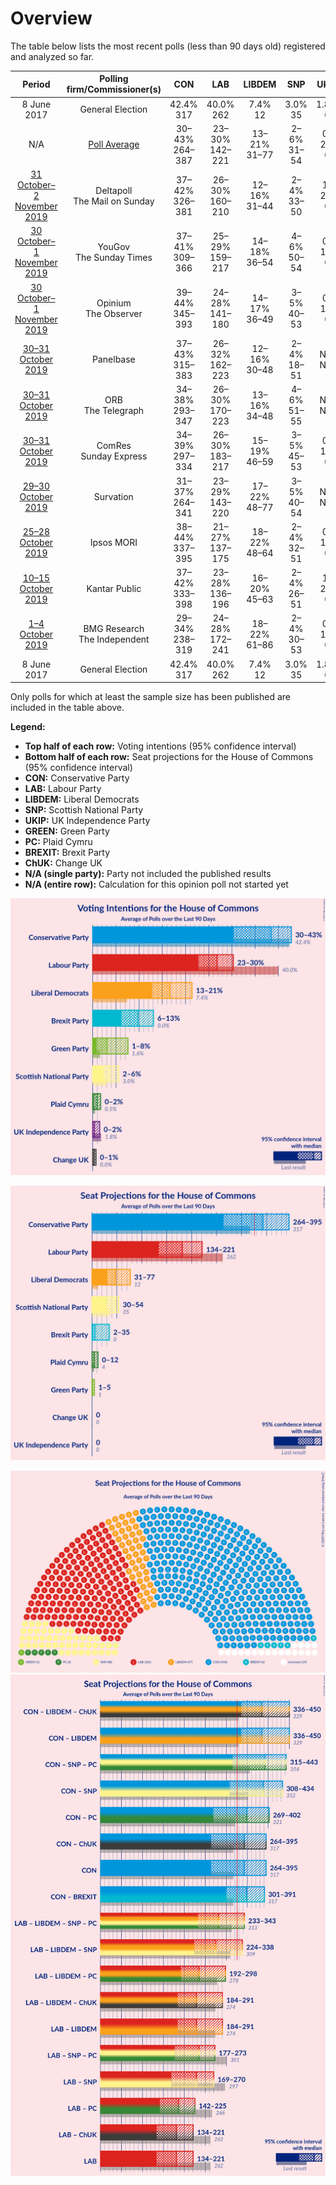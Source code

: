 # Overview

The table below lists the most recent polls (less than 90 days old) registered and analyzed so far.

| Period     | Polling firm/Commissioner(s) | CON | LAB | LIBDEM | SNP | UKIP | GREEN | PC | BREXIT | ChUK |
|:----------:|:----------------------------:|:--:|:--:|:--:|:--:|:--:|:--:|:--:|:--:|:--:|
| 8 June 2017 | General Election | 42.4% <br> 317 | 40.0% <br> 262 | 7.4% <br> 12 | 3.0% <br> 35 | 1.8% <br> 0 | 1.6% <br> 1 | 0.5% <br> 4 | 0.0% <br> 0 | 0.0% <br> 0 |
| N/A | [Poll Average](average.html) | 30–43% <br> 264–387 | 23–30% <br> 142–221 | 13–21% <br> 31–77 | 2–6% <br> 31–54 | 0–2% <br> 0 | 1–8% <br> 1–5 | 0–2% <br> 0–11 | 6–13% <br> 1–35 | 0–1% <br> 0 |
| [31 October–2 November 2019](2019-11-02-Deltapoll.html) | Deltapoll <br> The Mail on Sunday | 37–42% <br> 326–381 | 26–30% <br> 160–210 | 12–16% <br> 31–44 | 2–4% <br> 33–50 | 1–2% <br> 0 | 1–3% <br> 1 | 1–2% <br> 4–11 | 10–13% <br> 4–19 | N/A <br> N/A |
| [30 October–1 November 2019](2019-11-01-YouGov.html) | YouGov <br> The Sunday Times | 37–41% <br> 309–366 | 25–29% <br> 159–217 | 14–18% <br> 36–54 | 4–6% <br> 50–54 | 0–1% <br> 0 | 3–5% <br> 1–2 | 1–2% <br> 4–11 | 6–8% <br> 1–3 | 0–1% <br> 0 |
| [30 October–1 November 2019](2019-11-01-Opinium.html) | Opinium <br> The Observer | 39–44% <br> 345–393 | 24–28% <br> 141–180 | 14–17% <br> 36–49 | 3–5% <br> 40–53 | 0–1% <br> 0 | 1–3% <br> 1 | 1–2% <br> 4–10 | 8–10% <br> 2–8 | 0–1% <br> 0 |
| [30–31 October 2019](2019-10-31-Panelbase.html) | Panelbase | 37–43% <br> 315–383 | 26–32% <br> 162–223 | 12–16% <br> 30–48 | 2–4% <br> 18–51 | N/A <br> N/A | 2–4% <br> 1 | 1–2% <br> 4–11 | 7–11% <br> 2–11 | N/A <br> N/A |
| [30–31 October 2019](2019-10-31-ORB.html) | ORB <br> The Telegraph | 34–38% <br> 293–347 | 26–30% <br> 170–223 | 13–16% <br> 34–48 | 4–6% <br> 51–55 | N/A <br> N/A | 3–5% <br> 1–2 | 0–1% <br> 0–4 | 11–13% <br> 9–34 | N/A <br> N/A |
| [30–31 October 2019](2019-10-31-ComRes.html) | ComRes <br> Sunday Express | 34–39% <br> 297–334 | 26–30% <br> 183–217 | 15–19% <br> 46–59 | 3–5% <br> 45–53 | 0–1% <br> 0 | 2–4% <br> 1 | 0–1% <br> 0–4 | 9–12% <br> 4–15 | 0–1% <br> 0 |
| [29–30 October 2019](2019-10-30-Survation.html) | Survation | 31–37% <br> 264–341 | 23–29% <br> 143–220 | 17–22% <br> 48–77 | 3–5% <br> 40–54 | N/A <br> N/A | 1–2% <br> 0–1 | 1–2% <br> 4–12 | 10–14% <br> 8–46 | N/A <br> N/A |
| [25–28 October 2019](2019-10-28-IpsosMORI.html) | Ipsos MORI | 38–44% <br> 337–395 | 21–27% <br> 137–175 | 18–22% <br> 48–64 | 2–4% <br> 32–51 | 0–1% <br> 0 | 2–4% <br> 1 | 1–2% <br> 3–13 | 6–9% <br> 1–5 | 0–1% <br> 0 |
| [10–15 October 2019](2019-10-15-KantarPublic.html) | Kantar Public | 37–42% <br> 333–398 | 23–28% <br> 136–196 | 16–20% <br> 45–63 | 2–4% <br> 26–51 | 1–2% <br> 0 | 2–4% <br> 1 | 1–2% <br> 3–13 | 7–10% <br> 2–11 | 0–1% <br> 0 |
| [1–4 October 2019](2019-10-04-BMGResearch.html) | BMG Research <br> The Independent | 29–34% <br> 238–319 | 24–28% <br> 172–241 | 18–22% <br> 61–86 | 2–4% <br> 30–53 | 0–1% <br> 0 | 6–8% <br> 4–5 | 1–2% <br> 4–11 | 10–13% <br> 6–37 | N/A <br> N/A |
| 8 June 2017 | General Election | 42.4% <br> 317 | 40.0% <br> 262 | 7.4% <br> 12 | 3.0% <br> 35 | 1.8% <br> 0 | 1.6% <br> 1 | 0.5% <br> 4 | 0.0% <br> 0 | 0.0% <br> 0 |

Only polls for which at least the sample size has been published are included in the table above.

**Legend:**
+ **Top half of each row:** Voting intentions (95% confidence interval)
+ **Bottom half of each row:** Seat projections for the House of Commons (95% confidence interval)
+ **CON:** Conservative Party
+ **LAB:** Labour Party
+ **LIBDEM:** Liberal Democrats
+ **SNP:** Scottish National Party
+ **UKIP:** UK Independence Party
+ **GREEN:** Green Party
+ **PC:** Plaid Cymru
+ **BREXIT:** Brexit Party
+ **ChUK:** Change UK
+ **N/A (single party):** Party not included the published results
+ **N/A (entire row):** Calculation for this opinion poll not started yet


![Graph with voting intentions not yet produced](average.png "Voting Intentions")

![Graph with seats not yet produced](average-seats.png "Seats")

![Graph with seating plan not yet produced](average-seating-plan.png "Seating Plan")
![Graph with coalitions seats not yet produced](average-coalitions-seats.png "Coalitions Seats")
